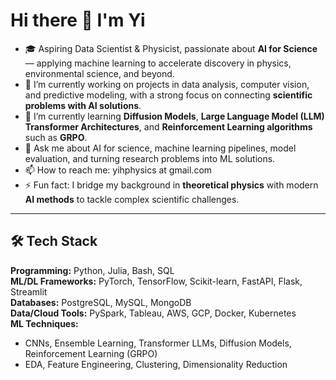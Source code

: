 # Hi there 👋 I'm Yi

- 🎓 Aspiring Data Scientist & Physicist, passionate about **AI for Science** — applying machine learning to accelerate discovery in physics, environmental science, and beyond.  
- 🔭 I’m currently working on projects in data analysis, computer vision, and predictive modeling, with a strong focus on connecting **scientific problems with AI solutions**.  
- 🌱 I’m currently learning **Diffusion Models**, **Large Language Model (LLM) Transformer Architectures**, and **Reinforcement Learning algorithms** such as **GRPO**.  
- 💬 Ask me about AI for science, machine learning pipelines, model evaluation, and turning research problems into ML solutions.  
- 📫 How to reach me: yihphysics at gmail.com  
- ⚡ Fun fact: I bridge my background in **theoretical physics** with modern **AI methods** to tackle complex scientific challenges.  

---

## 🛠 Tech Stack  

**Programming:** Python, Julia, Bash, SQL  
**ML/DL Frameworks:** PyTorch, TensorFlow, Scikit-learn, FastAPI, Flask, Streamlit  
**Databases:** PostgreSQL, MySQL, MongoDB  
**Data/Cloud Tools:** PySpark, Tableau, AWS, GCP, Docker, Kubernetes  
**ML Techniques:**  
- CNNs, Ensemble Learning, Transformer LLMs, Diffusion Models, Reinforcement Learning (GRPO)  
- EDA, Feature Engineering, Clustering, Dimensionality Reduction
